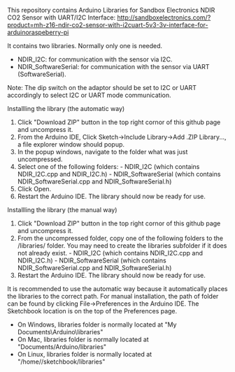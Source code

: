 This repository contains Arduino Libraries for Sandbox Electronics NDIR CO2 Sensor with UART/I2C Interface:
http://sandboxelectronics.com/?product=mh-z16-ndir-co2-sensor-with-i2cuart-5v3-3v-interface-for-arduinoraspeberry-pi

It contains two libraries. Normally only one is needed.
  - NDIR_I2C: for communication with the sensor via I2C.
  - NDIR_SoftwareSerial: for communication with the sensor via UART (SoftwareSerial).

Note: The dip switch on the adaptor should be set to I2C or UART accordingly to select I2C or UART mode communication.

Installling the library (the automatic way)
  1. Click "Download ZIP" button in the top right cornor of this github page and uncompress it.
  2. From the Arduino IDE, Click Sketch->Include Library->Add .ZIP Library..., a file explorer window should popup.
  3. In the popup windows, navigate to the folder what was just uncompressed.
  4. Select one of the following folders:
    - NDIR_I2C (which contains NDIR_I2C.cpp and NDIR_I2C.h)
    - NDIR_SoftwareSerial (which contains NDIR_SoftwareSerial.cpp and NDIR_SoftwareSerial.h)
  5. Click Open.
  6. Restart the Arduino IDE. The library should now be ready for use.

Installling the library (the manual way)
  1. Click "Download ZIP" button in the top right cornor of this github page and uncompress it.
  2. From the uncompressed folder, copy one of the following folders to the <Arduino Sketchbook>/libraries/ folder. You may need to create the libraries subfolder if it does not already exist.
    - NDIR_I2C (which contains NDIR_I2C.cpp and NDIR_I2C.h)
    - NDIR_SoftwareSerial (which contains NDIR_SoftwareSerial.cpp and NDIR_SoftwareSerial.h)
  3. Restart the Arduino IDE. The library should now be ready for use.

It is recommended to use the automatic way because it automatically places the libraries to the correct path. For manual installation, the path of <Arduino Sketchbook> folder can be found by clicking File->Preferences in the Arduino IDE. The Sketchbook location is on the top of the Preferences page.
  - On Windows, libraries folder is normally located at "My Documents\Arduino\libraries"
  - On Mac, libraries folder is normally located at "Documents/Arduino/libraries"
  - On Linux, libraries folder is normally located at "/home/<user>/sketchbook/libraries"
  
